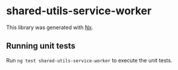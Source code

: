 # shared-utils-service-worker

This library was generated with [Nx](https://nx.dev).

## Running unit tests

Run `ng test shared-utils-service-worker` to execute the unit tests.
